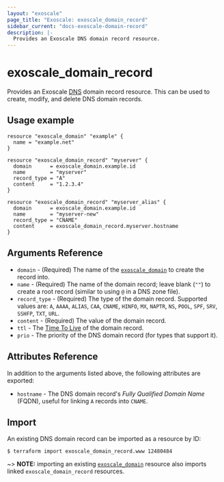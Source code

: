 ```yaml
---
layout: "exoscale"
page_title: "Exoscale: exoscale_domain_record"
sidebar_current: "docs-exoscale-domain-record"
description: |-
  Provides an Exoscale DNS domain record resource.
---
```


# exoscale\_domain\_record

Provides an Exoscale [DNS][dns-doc] domain record resource. This can be used to create, modify, and delete DNS domain records.


## Usage example

```hcl
resource "exoscale_domain" "example" {
  name = "example.net"
}

resource "exoscale_domain_record" "myserver" {
  domain      = exoscale_domain.example.id
  name        = "myserver"
  record_type = "A"
  content     = "1.2.3.4"
}

resource "exoscale_domain_record" "myserver_alias" {
  domain      = exoscale_domain.example.id
  name        = "myserver-new"
  record_type = "CNAME"
  content     = exoscale_domain_record.myserver.hostname
}
```


## Arguments Reference

* `domain` - (Required) The name of the [`exoscale_domain`][r-domain] to create the record into.
* `name` - (Required) The name of the domain record; leave blank (`""`) to create a root record (similar to using `@` in a DNS zone file).
* `record_type` - (Required) The type of the domain record. Supported values are: `A`, `AAAA`, `ALIAS`, `CAA`, `CNAME`, `HINFO`, `MX`, `NAPTR`, `NS`, `POOL`, `SPF`, `SRV`, `SSHFP`, `TXT`, `URL`.
* `content` - (Required) The value of the domain record.
* `ttl` - The [Time To Live][ttl] of the domain record.
* `prio` - The priority of the DNS domain record (for types that support it).


## Attributes Reference

In addition to the arguments listed above, the following attributes are exported:

* `hostname` - The DNS domain record's *Fully Qualified Domain Name* (FQDN), useful for linking `A` records into `CNAME`.


## Import

An existing DNS domain record can be imported as a resource by ID:

```console
$ terraform import exoscale_domain_record.www 12480484
```

~> **NOTE:** importing an existing [`exoscale_domain`][r-domain] resource also imports linked `exoscale_domain_record` resources.


[dns-doc]: https://community.exoscale.com/documentation/dns/
[r-domain]: domain.html
[ttl]: https://en.wikipedia.org/wiki/Time_to_live
